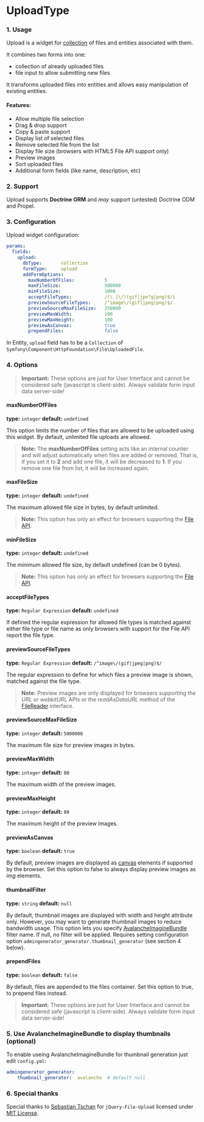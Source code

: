 # UploadType

### 1. Usage

Upload is a widget for [collection](http://symfony.com/doc/current/reference/forms/types/collection.html) of files and entities associated with them.

It combines two forms into one:

* collection of already uploaded files
* file input to allow submitting new files

It transforms uploaded files into entities and allows easy manipulation of existing entities.

#### Features:

* Allow multiple file selection
* Drag & drop support
* Copy & paste support
* Display list of selected files
* Remove selected file from the list
* Display file size (browsers with HTML5 File API support only)
* Preview images
* Sort uploaded files
* Additional form fields (like name, description, etc)

### 2. Support

Upload supports **Doctrine ORM** and *may* support (untested) Doctrine ODM and Propel.

### 3. Configuration

Upload widget configuration:

```yaml
params:
  fields:
    upload:
      dbType:       collection
      formType:     upload
      addFormOptions:
        maxNumberOfFiles:           5
        maxFileSize:                500000
        minFileSize:                1000
        acceptFileTypes:            /(\.|\/)(gif|jpe?g|png)$/i
        previewSourceFileTypes:     /^image\/(gif|jpeg|png)$/
        previewSourceMaxFileSize:   250000
        previewMaxWidth:            100
        previewMaxHeight:           100
        previewAsCanvas:            true
        prependFiles:               false
```

In Entity, `upload` field has to be a `Collection` of `Symfony\Component\HttpFoundation\File\UploadedFile`.

### 4. Options

> **Important:** These options are just for User Interface and cannot be considered safe (javascript is client-side). Always validate form input data server-side!

#### maxNumberOfFiles

**type:** `integer` **default:** `undefined`

This option limits the number of files that are allowed to be uploaded using this widget.
By default, unlimited file uploads are allowed.

> **Note:** The **maxNumberOfFiles** setting acts like an internal counter and will adjust automatically when files are added or removed. That is, if you set it to **2** and add one file, it will be decreased to **1**. If you remove one file from list, it will be increased again.

#### maxFileSize

**type:** `integer` **default:** `undefined`

The maximum allowed file size in bytes, by default unlimited.

> **Note:** This option has only an effect for browsers supporting the [File API](https://developer.mozilla.org/en/DOM/file).

#### minFileSize

**type:** `integer` **default:** `undefined`

The minimum allowed file size, by default undefined (can be 0 bytes).

> **Note:** This option has only an effect for browsers supporting the [File API](https://developer.mozilla.org/en/DOM/file).

#### acceptFileTypes

**type:** `Regular Expression` **default:** `undefined`

If defined the regular expression for allowed file types is matched against either file type or file name as only browsers with support for the File API report the file type.

#### previewSourceFileTypes

**type:** `Regular Expression` **default:** `/^image\/(gif|jpeg|png)$/`

The regular expression to define for which files a preview image is shown, matched against the file type.

> **Note:** Preview images are only displayed for browsers supporting the *URL* or *webkitURL* APIs or the *readAsDataURL* method of the [FileReader](https://developer.mozilla.org/en/DOM/FileReader) interface.

#### previewSourceMaxFileSize

**type:** `integer` **default:** `5000000`

The maximum file size for preview images in bytes.

#### previewMaxWidth

**type:** `integer` **default:** `80`

The maximum width of the preview images.

#### previewMaxHeight

**type:** `integer` **default:** `80`

The maximum height of the preview images.

#### previewAsCanvas

**type:** `boolean` **default:** `true`

By default, preview images are displayed as [canvas](https://developer.mozilla.org/en/HTML/canvas) elements if supported by the browser.
Set this option to false to always display preview images as *img* elements.

#### thumbnailFilter

**type:** `string` **default:** `null`

By default, thumbnail images are displayed with width and height attribute only. However, you may want to generate thumbnail images to reduce bandwidth usage. This option lets you specify [AvalancheImagineBundle](https://github.com/avalanche123/AvalancheImagineBundle) filter name.
If null, no filter will be applied. Requires setting configuration option `admingenerator_generator.thumbnail_generator` (see section 4 below).

#### prependFiles

**type:** `boolean` **default:** `false`

By default, files are appended to the files container.
Set this option to true, to prepend files instead.

> **Important:** These options are just for User Interface and cannot be considered safe (javascript is client-side). Always validate form input data server-side!

### 5. Use AvalancheImagineBundle to display thumbnails (optional)

To enable useing AvalancheImagineBundle for thumbnail generation just edit `config.yml`:

```yaml
admingenerator_generator:
    thumbnail_generator:  avalanche  # default null
```

### 6. Special thanks

Special thanks to [Sebastian Tschan](https://github.com/blueimp)  for `jQuery-File-Upload` licensed under [MIT License](https://github.com/blueimp/jQuery-File-Upload#license).